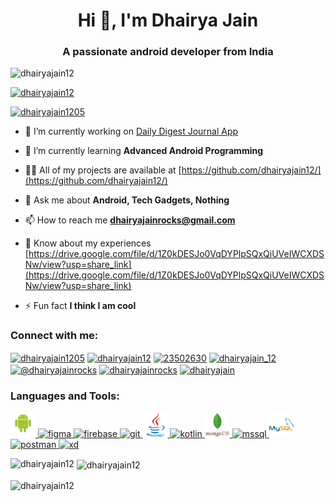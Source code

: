 <h1 align="center">Hi 👋, I'm Dhairya Jain</h1>
<h3 align="center">A passionate android developer from India</h3>

<p align="left"> <img src="https://komarev.com/ghpvc/?username=dhairyajain12&label=Profile%20views&color=0e75b6&style=flat" alt="dhairyajain12" /> </p>

<p align="left"> <a href="https://github.com/ryo-ma/github-profile-trophy"><img src="https://github-profile-trophy.vercel.app/?username=dhairyajain12" alt="dhairyajain12" /></a> </p>

<p align="left"> <a href="https://twitter.com/dhairyajain1205" target="blank"><img src="https://img.shields.io/twitter/follow/dhairyajain1205?logo=twitter&style=for-the-badge" alt="dhairyajain1205" /></a> </p>

- 🔭 I’m currently working on [Daily Digest Journal App](https://github.com/dhairyajain12/DailyDigest)

- 🌱 I’m currently learning **Advanced Android Programming**

- 👨‍💻 All of my projects are available at [https://github.com/dhairyajain12/](https://github.com/dhairyajain12/)

- 💬 Ask me about **Android, Tech Gadgets, Nothing**

- 📫 How to reach me **dhairyajainrocks@gmail.com**

- 📄 Know about my experiences [https://drive.google.com/file/d/1Z0kDESJo0VqDYPlpSQxQiUVeIWCXDSNw/view?usp=share_link](https://drive.google.com/file/d/1Z0kDESJo0VqDYPlpSQxQiUVeIWCXDSNw/view?usp=share_link)

- ⚡ Fun fact **I think I am cool**

<h3 align="left">Connect with me:</h3>
<p align="left">
<a href="https://twitter.com/dhairyajain1205" target="blank"><img align="center" src="https://raw.githubusercontent.com/rahuldkjain/github-profile-readme-generator/master/src/images/icons/Social/twitter.svg" alt="dhairyajain1205" height="30" width="40" /></a>
<a href="https://linkedin.com/in/dhairyajain12" target="blank"><img align="center" src="https://raw.githubusercontent.com/rahuldkjain/github-profile-readme-generator/master/src/images/icons/Social/linked-in-alt.svg" alt="dhairyajain12" height="30" width="40" /></a>
<a href="https://stackoverflow.com/users/23502630" target="blank"><img align="center" src="https://raw.githubusercontent.com/rahuldkjain/github-profile-readme-generator/master/src/images/icons/Social/stack-overflow.svg" alt="23502630" height="30" width="40" /></a>
<a href="https://instagram.com/dhairyajain_12" target="blank"><img align="center" src="https://raw.githubusercontent.com/rahuldkjain/github-profile-readme-generator/master/src/images/icons/Social/instagram.svg" alt="dhairyajain_12" height="30" width="40" /></a>
<a href="https://medium.com/@dhairyajainrocks" target="blank"><img align="center" src="https://raw.githubusercontent.com/rahuldkjain/github-profile-readme-generator/master/src/images/icons/Social/medium.svg" alt="@dhairyajainrocks" height="30" width="40" /></a>
<a href="https://www.hackerrank.com/dhairyajainrocks" target="blank"><img align="center" src="https://raw.githubusercontent.com/rahuldkjain/github-profile-readme-generator/master/src/images/icons/Social/hackerrank.svg" alt="dhairyajainrocks" height="30" width="40" /></a>
<a href="https://www.leetcode.com/dhairyajain" target="blank"><img align="center" src="https://raw.githubusercontent.com/rahuldkjain/github-profile-readme-generator/master/src/images/icons/Social/leet-code.svg" alt="dhairyajain" height="30" width="40" /></a>
</p>

<h3 align="left">Languages and Tools:</h3>
<p align="left"> <a href="https://developer.android.com" target="_blank" rel="noreferrer"> <img src="https://raw.githubusercontent.com/devicons/devicon/master/icons/android/android-original-wordmark.svg" alt="android" width="40" height="40"/> </a> <a href="https://www.figma.com/" target="_blank" rel="noreferrer"> <img src="https://www.vectorlogo.zone/logos/figma/figma-icon.svg" alt="figma" width="40" height="40"/> </a> <a href="https://firebase.google.com/" target="_blank" rel="noreferrer"> <img src="https://www.vectorlogo.zone/logos/firebase/firebase-icon.svg" alt="firebase" width="40" height="40"/> </a> <a href="https://git-scm.com/" target="_blank" rel="noreferrer"> <img src="https://www.vectorlogo.zone/logos/git-scm/git-scm-icon.svg" alt="git" width="40" height="40"/> </a> <a href="https://www.java.com" target="_blank" rel="noreferrer"> <img src="https://raw.githubusercontent.com/devicons/devicon/master/icons/java/java-original.svg" alt="java" width="40" height="40"/> </a> <a href="https://kotlinlang.org" target="_blank" rel="noreferrer"> <img src="https://www.vectorlogo.zone/logos/kotlinlang/kotlinlang-icon.svg" alt="kotlin" width="40" height="40"/> </a> <a href="https://www.mongodb.com/" target="_blank" rel="noreferrer"> <img src="https://raw.githubusercontent.com/devicons/devicon/master/icons/mongodb/mongodb-original-wordmark.svg" alt="mongodb" width="40" height="40"/> </a> <a href="https://www.microsoft.com/en-us/sql-server" target="_blank" rel="noreferrer"> <img src="https://www.svgrepo.com/show/303229/microsoft-sql-server-logo.svg" alt="mssql" width="40" height="40"/> </a> <a href="https://www.mysql.com/" target="_blank" rel="noreferrer"> <img src="https://raw.githubusercontent.com/devicons/devicon/master/icons/mysql/mysql-original-wordmark.svg" alt="mysql" width="40" height="40"/> </a> <a href="https://postman.com" target="_blank" rel="noreferrer"> <img src="https://www.vectorlogo.zone/logos/getpostman/getpostman-icon.svg" alt="postman" width="40" height="40"/> </a> <a href="https://www.adobe.com/products/xd.html" target="_blank" rel="noreferrer"> <img src="https://cdn.worldvectorlogo.com/logos/adobe-xd.svg" alt="xd" width="40" height="40"/> </a> </p>

<p><img align="left" src="https://github-readme-stats.vercel.app/api/top-langs?username=dhairyajain12&show_icons=true&locale=en&layout=compact" alt="dhairyajain12" /></p>

<p>&nbsp;<img align="center" src="https://github-readme-stats.vercel.app/api?username=dhairyajain12&show_icons=true&locale=en" alt="dhairyajain12" /></p>

<p><img align="center" src="https://github-readme-streak-stats.herokuapp.com/?user=dhairyajain12&" alt="dhairyajain12" /></p>
